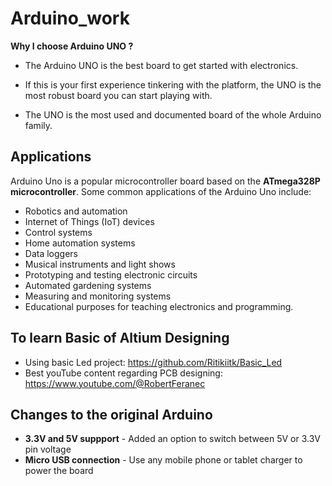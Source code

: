 # Arduino_work
**Why I choose Arduino UNO ?**

- The Arduino UNO is the best board to get started with electronics. 
* If this is your first experience tinkering with the platform, the UNO is the most robust board you can start playing with. 
+ The UNO is the most used and documented board of the whole Arduino family.

Applications
-------------------
Arduino Uno is a popular microcontroller board based on the **ATmega328P microcontroller**. Some common applications of the Arduino Uno include:

* Robotics and automation
* Internet of Things (IoT) devices
* Control systems
* Home automation systems
* Data loggers
* Musical instruments and light shows
* Prototyping and testing electronic circuits
* Automated gardening systems
* Measuring and monitoring systems
* Educational purposes for teaching electronics and programming.

To learn Basic of Altium Designing 
-------------------

* Using basic Led project: https://github.com/Ritikiitk/Basic_Led
* Best youTube content regarding PCB designing: https://www.youtube.com/@RobertFeranec

Changes to the original Arduino
-------------------

* **3.3V and 5V suppport** -  Added an option to switch between 5V or 3.3V pin voltage
* **Micro USB connection** - Use any mobile phone or tablet charger to power the board
